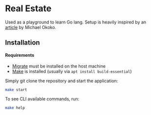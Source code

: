 # Real Estate

Used as a playground to learn Go lang. Setup is heavily inspired by an [article](https://blog.logrocket.com/how-to-build-a-restful-api-with-docker-postgresql-and-go-chi/) by Michael Okoko.

## Installation

#### Requirements

- [Migrate](https://github.com/golang-migrate/migrate) must be installed on the host machine
- [Make](https://www.tutorialspoint.com/unix_commands/make.htm) is installed (usually via `apt install build-essential`)

Simply git clone the repository and start the application:

```bash
make start
```

To see CLI available commands, run:

```bash
make help
```

